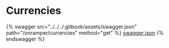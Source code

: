 # Currencies

{% swagger src="../../../.gitbook/assets/swagger.json" path="/onramper/currencies" method="get" %}
[swagger.json](../../../.gitbook/assets/swagger.json)
{% endswagger %}
